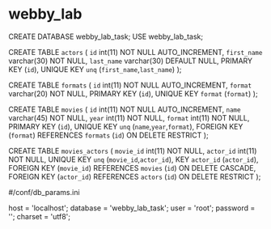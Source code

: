 # webby_lab

CREATE DATABASE webby_lab_task;
USE webby_lab_task;

CREATE TABLE `actors` (
  `id` int(11) NOT NULL AUTO_INCREMENT,
  `first_name` varchar(30) NOT NULL,
  `last_name` varchar(30) DEFAULT NULL,
  PRIMARY KEY (`id`),
  UNIQUE KEY `unq` (`first_name`,`last_name`)
);

CREATE TABLE `formats` (
  `id` int(11) NOT NULL AUTO_INCREMENT,
  `format` varchar(20) NOT NULL,
  PRIMARY KEY (`id`),
  UNIQUE KEY `format` (`format`)
);

CREATE TABLE `movies` (
  `id` int(11) NOT NULL AUTO_INCREMENT,
  `name` varchar(45) NOT NULL,
  `year` int(11) NOT NULL,
  `format` int(11) NOT NULL,
  PRIMARY KEY (`id`),
  UNIQUE KEY `unq` (`name`,`year`,`format`),
  FOREIGN KEY (`format`) REFERENCES `formats` (`id`) ON DELETE RESTRICT
);

CREATE TABLE `movies_actors` (
  `movie_id` int(11) NOT NULL,
  `actor_id` int(11) NOT NULL,
  UNIQUE KEY `unq` (`movie_id`,`actor_id`),
  KEY `actor_id` (`actor_id`),
  FOREIGN KEY (`movie_id`) REFERENCES `movies` (`id`) ON DELETE CASCADE,
  FOREIGN KEY (`actor_id`) REFERENCES `actors` (`id`) ON DELETE RESTRICT
);

#/conf/db_params.ini

host = 'localhost';
database = 'webby_lab_task';
user = 'root';
password = '';
charset = 'utf8';
